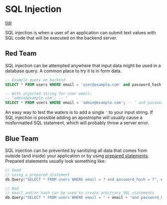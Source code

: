# SQL Injection

[tldr](https://xkcd.com/327/)

SQL injection is when a user of an application can submit text values with SQL code that will be executed on the backend server.

## Red Team

SQL injection can be attempted anywhere that input data might be used in a database query. A common place to try it is in form data.

```sql
-- Example query on backend
SELECT * FROM users WHERE email = 'user@example.com' and password_hash = 'abc123';

-- With injected string for user email:
-- "admin@example.com'; -- "
SELECT * FROM users WHERE email = 'admin@example.com'; -- ' and password_hash = 'abc123';
```

An easy way to test the waters is to add a single `'` to your input string. If SQL injection is possible adding an apostrophe will usually cause a misformatted SQL statement, which will probably throw a server error.

## Blue Team

SQL injection can be prevented by sanitizing all data that comes from outside (and inside) your application or by using [prepared statements](https://en.wikipedia.org/wiki/Prepared_statement). Prepared statements usually look something like:

```go
// Good
// using a prepared statement
db.Query("SELECT * FROM users WHERE email = ? and password_hash = ?", email, hash)

// Bad
// email and/or hash can be used to create arbitrary SQL statements
db.Query("SELECT * FROM users WHERE email = " + email + "and password_hash = " + hash)
```
